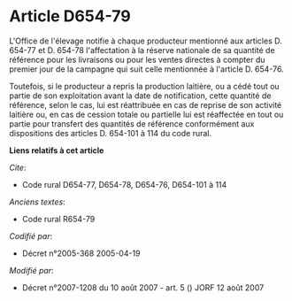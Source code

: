 # Article D654-79

L'Office de l'élevage notifie à chaque producteur mentionné aux articles D. 654-77 et D. 654-78 l'affectation à la réserve
nationale de sa quantité de référence pour les livraisons ou pour les ventes directes à compter du premier jour de la
campagne qui suit celle mentionnée à l'article D. 654-76.

Toutefois, si le producteur a repris la production laitière, ou a cédé tout ou partie de son exploitation avant la date de
notification, cette quantité de référence, selon le cas, lui est réattribuée en cas de reprise de son activité laitière ou,
en cas de cession totale ou partielle lui est réaffectée en tout ou partie pour transfert des quantités de référence
conformément aux dispositions des articles D. 654-101 à 114 du code rural.

**Liens relatifs à cet article**

_Cite_:

  - Code rural D654-77, D654-78, D654-76, D654-101 à 114

_Anciens textes_:

  - Code rural R654-79

_Codifié par_:

  - Décret n°2005-368 2005-04-19

_Modifié par_:

  - Décret n°2007-1208 du 10 août 2007 - art. 5 () JORF 12 août 2007
